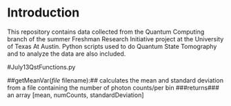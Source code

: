 # Introduction

This repository contains data collected from the Quantum Computing branch of the summer Freshman Research Initiative project at the University of Texas At Austin. Python scripts used to do Quantum State Tomography and to analyze the data are also included. 

#July13QstFunctions.py

##getMeanVar(*file* filename):##
calculates the mean and standard deviation from a file containing the number of photon counts/per bin
###returns### an array [mean, numCounts, standardDeviation]
